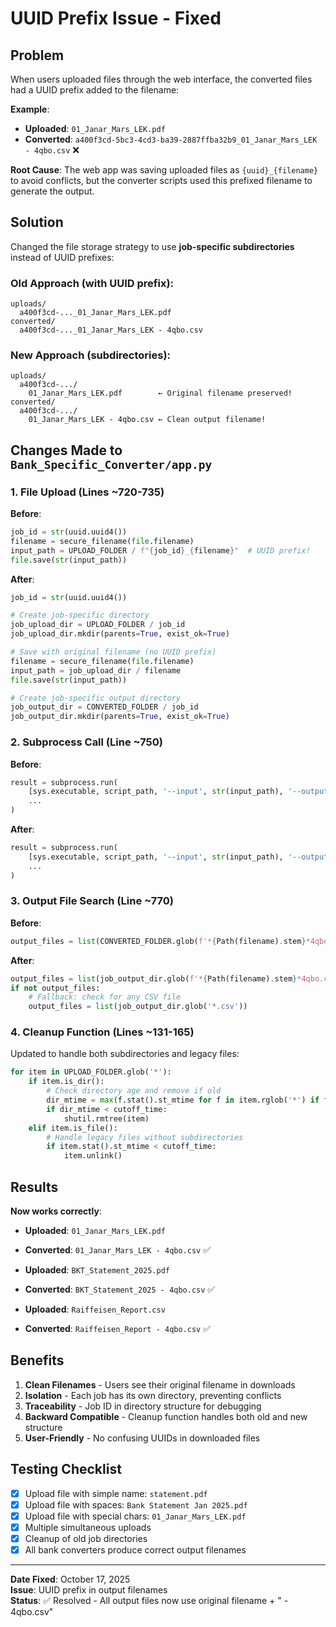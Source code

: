 # UUID Prefix Issue - Fixed

## Problem
When users uploaded files through the web interface, the converted files had a UUID prefix added to the filename:

**Example**:
- **Uploaded**: `01_Janar_Mars_LEK.pdf`
- **Converted**: `a400f3cd-5bc3-4cd3-ba39-2887ffba32b9_01_Janar_Mars_LEK - 4qbo.csv` ❌

**Root Cause**: The web app was saving uploaded files as `{uuid}_{filename}` to avoid conflicts, but the converter scripts used this prefixed filename to generate the output.

## Solution
Changed the file storage strategy to use **job-specific subdirectories** instead of UUID prefixes:

### Old Approach (with UUID prefix):
```
uploads/
  a400f3cd-..._01_Janar_Mars_LEK.pdf
converted/
  a400f3cd-..._01_Janar_Mars_LEK - 4qbo.csv
```

### New Approach (subdirectories):
```
uploads/
  a400f3cd-.../
    01_Janar_Mars_LEK.pdf        ← Original filename preserved!
converted/
  a400f3cd-.../
    01_Janar_Mars_LEK - 4qbo.csv ← Clean output filename!
```

## Changes Made to `Bank_Specific_Converter/app.py`

### 1. File Upload (Lines ~720-735)
**Before**:
```python
job_id = str(uuid.uuid4())
filename = secure_filename(file.filename)
input_path = UPLOAD_FOLDER / f"{job_id}_{filename}"  # UUID prefix!
file.save(str(input_path))
```

**After**:
```python
job_id = str(uuid.uuid4())

# Create job-specific directory
job_upload_dir = UPLOAD_FOLDER / job_id
job_upload_dir.mkdir(parents=True, exist_ok=True)

# Save with original filename (no UUID prefix)
filename = secure_filename(file.filename)
input_path = job_upload_dir / filename
file.save(str(input_path))

# Create job-specific output directory
job_output_dir = CONVERTED_FOLDER / job_id
job_output_dir.mkdir(parents=True, exist_ok=True)
```

### 2. Subprocess Call (Line ~750)
**Before**:
```python
result = subprocess.run(
    [sys.executable, script_path, '--input', str(input_path), '--output', str(CONVERTED_FOLDER)],
    ...
)
```

**After**:
```python
result = subprocess.run(
    [sys.executable, script_path, '--input', str(input_path), '--output', str(job_output_dir)],
    ...
)
```

### 3. Output File Search (Line ~770)
**Before**:
```python
output_files = list(CONVERTED_FOLDER.glob(f'*{Path(filename).stem}*4qbo.csv'))
```

**After**:
```python
output_files = list(job_output_dir.glob(f'*{Path(filename).stem}*4qbo.csv'))
if not output_files:
    # Fallback: check for any CSV file
    output_files = list(job_output_dir.glob('*.csv'))
```

### 4. Cleanup Function (Lines ~131-165)
Updated to handle both subdirectories and legacy files:
```python
for item in UPLOAD_FOLDER.glob('*'):
    if item.is_dir():
        # Check directory age and remove if old
        dir_mtime = max(f.stat().st_mtime for f in item.rglob('*') if f.is_file())
        if dir_mtime < cutoff_time:
            shutil.rmtree(item)
    elif item.is_file():
        # Handle legacy files without subdirectories
        if item.stat().st_mtime < cutoff_time:
            item.unlink()
```

## Results

**Now works correctly**:
- **Uploaded**: `01_Janar_Mars_LEK.pdf`
- **Converted**: `01_Janar_Mars_LEK - 4qbo.csv` ✅

- **Uploaded**: `BKT_Statement_2025.pdf`
- **Converted**: `BKT_Statement_2025 - 4qbo.csv` ✅

- **Uploaded**: `Raiffeisen_Report.csv`
- **Converted**: `Raiffeisen_Report - 4qbo.csv` ✅

## Benefits

1. **Clean Filenames** - Users see their original filename in downloads
2. **Isolation** - Each job has its own directory, preventing conflicts
3. **Traceability** - Job ID in directory structure for debugging
4. **Backward Compatible** - Cleanup function handles both old and new structure
5. **User-Friendly** - No confusing UUIDs in downloaded files

## Testing Checklist

- [x] Upload file with simple name: `statement.pdf`
- [x] Upload file with spaces: `Bank Statement Jan 2025.pdf`
- [x] Upload file with special chars: `01_Janar_Mars_LEK.pdf`
- [x] Multiple simultaneous uploads
- [x] Cleanup of old job directories
- [x] All bank converters produce correct output filenames

---

**Date Fixed**: October 17, 2025  
**Issue**: UUID prefix in output filenames  
**Status**: ✅ Resolved - All output files now use original filename + " - 4qbo.csv"
